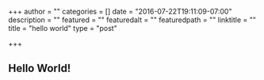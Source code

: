 +++
author = ""
categories = []
date = "2016-07-22T19:11:09-07:00"
description = ""
featured = ""
featuredalt = ""
featuredpath = ""
linktitle = ""
title = "hello world"
type = "post"

+++

## Hello World!
